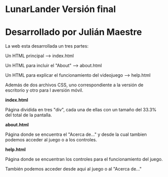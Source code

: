 # LunarLander Versión final
<b><h1>Desarrollado por Julián Maestre</h1></b>

<p>La web esta desarrollada un tres partes:</p>
  <p>Un HTML principal --> index.html</p>
  <p>Un HTML para incluir el "About" --> about.html</p>
  <p>Un HTML para explicar el funcionamiento del videojuego --> help.html</p>
<p>Además de dos archivos CSS, uno correspondiente a la versión de escritorio y otro para l aversión móvil.</p>

<p><b>index.html</b></p>
Página dividida en tres "div", cada una de ellas con un tamaño del 33.3% del total de la pantalla.

<p><b>about.html</b></p>
Página donde se encuentra el "Acerca de..." y desde la cual tambien podemos acceder al juego o a los controles.

<p><b>help.html</b></p>
<p>Página donde se encuentran los controles para el funcionamiento del juego.</p>
<p>También podemos acceder desde aqui al juego o al "Acerca de..."</p>



